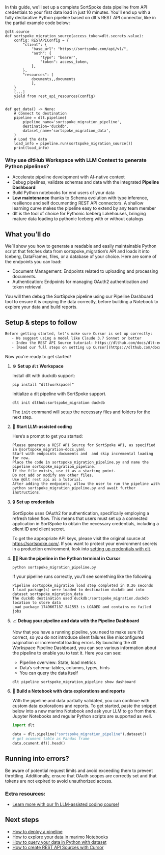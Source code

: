 In this guide, we'll set up a complete SortSpoke data pipeline from API credentials to your first data load in just 10 minutes. You'll end up with a fully declarative Python pipeline based on dlt's REST API connector, like in the partial example code below:

```python-outcome
@dlt.source
def sortspoke_migration_source(access_token=dlt.secrets.value):
    config: RESTAPIConfig = {
        "client": {
            "base_url": "https://sortspoke.com/api/v1/",
            "auth": {
                "type": "bearer",
                "token": access_token,
            },
        },
        "resources": [
            documents,,documents
            ],
    }
    [...]
    yield from rest_api_resources(config)


def get_data() -> None:
    # Connect to destination
    pipeline = dlt.pipeline(
        pipeline_name='sortspoke_migration_pipeline',
        destination='duckdb',
        dataset_name='sortspoke_migration_data', 
    )
    # Load the data
    load_info = pipeline.run(sortspoke_migration_source())
    print(load_info) 
```

### Why use dltHub Workspace with LLM Context to generate Python pipelines?

- Accelerate pipeline development with AI-native context
- Debug pipelines, validate schemas and data with the integrated **Pipeline Dashboard**
- Build Python notebooks for end users of your data
- **Low maintenance** thanks to Schema evolution with type inference, resilience and self documenting REST API connectors. A shallow learning curve makes the pipeline easy to extend by any team member
- dlt is the tool of choice for Pythonic Iceberg Lakehouses, bringing mature data loading to pythonic Iceberg with or without catalogs

## What you’ll do

We’ll show you how to generate a readable and easily maintainable Python script that fetches data from sortspoke_migration’s API and loads it into Iceberg, DataFrames, files, or a database of your choice. Here are some of the endpoints you can load:

- Document Management: Endpoints related to uploading and processing documents.
- Authentication: Endpoints for managing OAuth2 authentication and token retrieval.

You will then debug the SortSpoke pipeline using our Pipeline Dashboard tool to ensure it is copying the data correctly, before building a Notebook to explore your data and build reports.

## Setup & steps to follow

```default
Before getting started, let's make sure Cursor is set up correctly:
   - We suggest using a model like Claude 3.7 Sonnet or better
   - Index the REST API Source tutorial: https://dlthub.com/docs/dlt-ecosystem/verified-sources/rest_api/ and add it to context as **@dlt rest api**
   - [Read our full steps on setting up Cursor](https://dlthub.com/docs/dlt-ecosystem/llm-tooling/cursor-restapi#23-configuring-cursor-with-documentation)
```

Now you're ready to get started!

1. ⚙️ **Set up `dlt` Workspace**
    
    Install dlt with duckdb support:
    ```shell
    pip install "dlt[workspace]"
    ```

    Initialize a dlt pipeline with SortSpoke support.
    ```shell
    dlt init dlthub:sortspoke_migration duckdb
    ```

    The `init` command will setup the necessary files and folders for the next step.
    
2. 🤠 **Start LLM-assisted coding**
    
    Here’s a prompt to get you started:
    
    ```prompt
    Please generate a REST API Source for SortSpoke API, as specified in @sortspoke_migration-docs.yaml 
    Start with endpoints documents and  and skip incremental loading for now. 
    Place the code in sortspoke_migration_pipeline.py and name the pipeline sortspoke_migration_pipeline. 
    If the file exists, use it as a starting point. 
    Do not add or modify any other files. 
    Use @dlt rest api as a tutorial. 
    After adding the endpoints, allow the user to run the pipeline with python sortspoke_migration_pipeline.py and await further instructions.
    ```

    
3. 🔒 **Set up credentials** 
    
    SortSpoke uses OAuth2 for authentication, specifically employing a refresh token flow. This means that users must set up a connected application in SortSpoke to obtain the necessary credentials, including a client ID and client secret.
    
    To get the appropriate API keys, please visit the original source at https://sortspoke.com/.
    If you want to protect your environment secrets in a production environment, look into [setting up credentials with dlt](https://dlthub.com/docs/walkthroughs/add_credentials).
    
4. 🏃‍♀️ **Run the pipeline in the Python terminal in Cursor**
    
    ```shell
    python sortspoke_migration_pipeline.py
    ```
    
    If your pipeline runs correctly, you’ll see something like the following:
    
    ```shell
    Pipeline sortspoke_migration load step completed in 0.26 seconds
    1 load package(s) were loaded to destination duckdb and into dataset sortspoke_migration_data
    The duckdb destination used duckdb:/sortspoke_migration.duckdb location to store data
    Load package 1749667187.541553 is LOADED and contains no failed jobs
    ```
    
5. 📈 **Debug your pipeline and data with the Pipeline Dashboard**

    Now that you have a running pipeline, you need to make sure it’s correct, so you do not introduce silent failures like misconfigured pagination or incremental loading errors. By launching the dlt Workspace Pipeline Dashboard, you can see various information about the pipeline to enable you to test it. Here you can see:
    - Pipeline overview: State, load metrics
    - Data’s schema: tables, columns, types, hints
    - You can query the data itself
    
    ```shell
    dlt pipeline sortspoke_migration_pipeline show dashboard
    ```
    
6. 🐍 **Build a Notebook with data explorations and reports**

    With the pipeline and data partially validated, you can continue with custom data explorations and reports. To get started, paste the snippet below into a new marimo Notebook and ask your LLM to go from there. Jupyter Notebooks and regular Python scripts are supported as well.

    
    ```python
    import dlt

   data = dlt.pipeline("sortspoke_migration_pipeline").dataset()
   # get ocument table as Pandas frame
   data.ocument.df().head()
    ```

## Running into errors?

Be aware of potential request limits and avoid exceeding them to prevent throttling. Additionally, ensure that OAuth scopes are correctly set and that tokens are not expired to avoid unauthorized access.

### Extra resources:

- [Learn more with our 1h LLM-assisted coding course!](https://www.youtube.com/watch?v=GGid70rnJuM)

## Next steps

- [How to deploy a pipeline](https://dlthub.com/docs/walkthroughs/deploy-a-pipeline)
- [How to explore your data in marimo Notebooks](https://dlthub.com/docs/general-usage/dataset-access/marimo)
- [How to query your data in Python with dataset](https://dlthub.com/docs/general-usage/dataset-access/dataset)
- [How to create REST API Sources with Cursor](https://dlthub.com/docs/dlt-ecosystem/llm-tooling/cursor-restapi)
